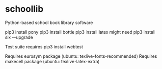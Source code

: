 # schoollib
Python-based school book library software

pip3 install pony
pip3 install bottle
pip3 install latex
might need pip3 install six --upgrade

Test suite requires pip3 install webtest

Requires eurosym package (ubuntu: texlive-fonts-recommended)
Requires makecell package (ubuntu: texlive-latex-extra)
